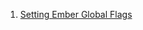 1. [Setting Ember Global Flags](/guides/cookbook/debugging_and_configuration/setting_ember_global_flags)